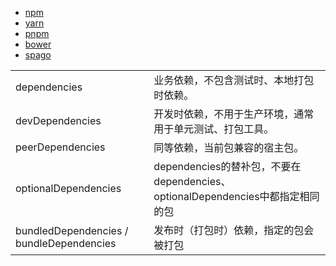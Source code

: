 - [npm](package-manager/npm/index.md)
- [yarn](package-manager/yarn/index.md)
- [pnpm](package-manager/pnpm/index.md)
- [bower](https://bower.io/)
- [spago]()

|||
|-|-|
|dependencies|业务依赖，不包含测试时、本地打包时依赖。|
|devDependencies|开发时依赖，不用于生产环境，通常用于单元测试、打包工具。|
|peerDependencies|同等依赖，当前包兼容的宿主包。|
|optionalDependencies|dependencies的替补包，不要在dependencies、optionalDependencies中都指定相同的包|
|bundledDependencies / bundleDependencies|发布时（打包时）依赖，指定的包会被打包|